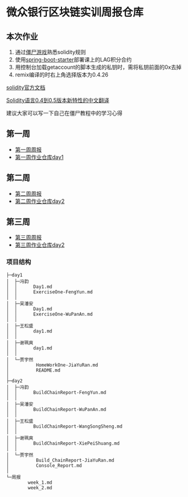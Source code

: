 # 微众银行区块链实训周报仓库

## 本次作业
1. 通过[僵尸游戏][1]熟悉solidity规则 
1. 使用[spring-boot-starter][2]部署课上的LAG积分合约
1. 用控制台加载getaccount的脚本生成的私钥时，需将私钥前面的0x去掉
1. remix编译的时右上角选择版本为0.4.26

[solidity官方文档](https://solidity.readthedocs.io/en/v0.5.9/)

[Solidity语言0.4到0.5版本新特性的中文翻译](https://zhuanlan.zhihu.com/p/54169418)

建议大家可以写一下自己在僵尸教程中的学习心得

[1]: https://cryptozombies.io/en/lesson "jiangshi"
[2]: https://github.com/FISCO-BCOS/spring-boot-starter/blob/master/doc/README_CN.md "Spring Boot"


## 第一周 
- [第一周周报](https://github.com/bisco-fcos/webank/blob/master/%E5%91%A8%E6%8A%A5/week_1.md)
- [第一周作业仓库day1](https://github.com/bisco-fcos/webank/tree/master/day1)
## 第二周 
- [第二周周报](https://github.com/bisco-fcos/webank/blob/master/%E5%91%A8%E6%8A%A5/week_2.md)
- [第二周作业仓库day2](https://github.com/bisco-fcos/webank/tree/master/day2)
## 第三周 
- [第三周周报](https://github.com/bisco-fcos/webank/blob/master/%E5%91%A8%E6%8A%A5/week_3.md)
- [第三周作业仓库day2](https://github.com/bisco-fcos/webank/tree/master/day3)


### 项目结构
```
├─day1
│  ├─冯韵
│  │      Day1.md
│  │      ExerciseOne-FengYun.md
│  │      
│  ├─吴潘安
│  │      Day1.md
│  │      ExerciseOne-WuPanAn.md
│  │      
│  ├─王松盛
│  │      day1.md
│  │      
│  ├─谢珮爽
│  │      day1.md
│  │      
│  └─贾宇然
│          HomeWorkOne-JiaYuRan.md
│          README.md
│          
├─day2
│  ├─冯韵
│  │      BuildChainReport-FengYun.md
│  │      
│  ├─吴潘安
│  │      BuildChainReport-WuPanAn.md
│  │      
│  ├─王松盛
│  │      BuildChainReport-WangSongSheng.md
│  │      
│  ├─谢珮爽
│  │      BuildChainReport-XiePeiShuang.md
│  │      
│  └─贾宇然
│          Build_ChainReport-JiaYuRan.md
│          Console_Report.md
│          
└─周报
        week_1.md
        week_2.md
```

